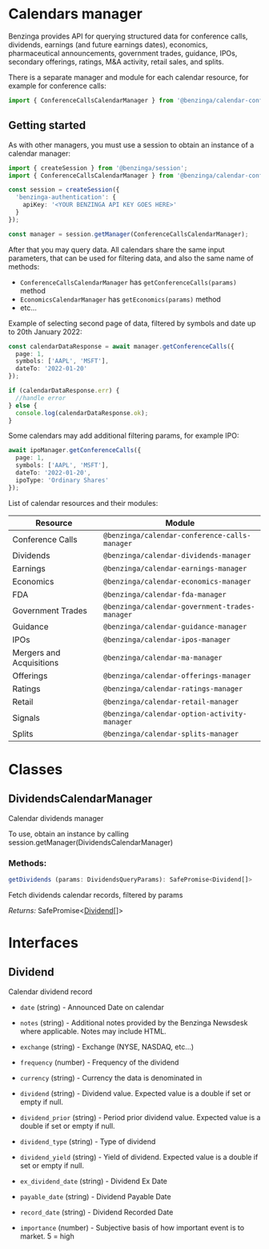 # Calendars manager

Benzinga provides API for querying structured data for conference calls, dividends, earnings (and future earnings dates), economics, pharmaceutical announcements, government trades, guidance, IPOs, secondary offerings, ratings, M&A activity, retail sales, and splits.

There is a separate manager and module for each calendar resource, for example for conference calls:

```ts
import { ConferenceCallsCalendarManager } from '@benzinga/calendar-conference-calls-manager'
```

## Getting started

As with other managers, you must use a session to obtain an instance of a calendar manager:

```ts
import { createSession } from '@benzinga/session';
import { ConferenceCallsCalendarManager } from '@benzinga/calendar-conference-calls-manager';

const session = createSession({
  'benzinga-authentication': {
    apiKey: '<YOUR BENZINGA API KEY GOES HERE>'
  }
});

const manager = session.getManager(ConferenceCallsCalendarManager);
```

After that you may query data. All calendars share the same input parameters, that can be used for filtering data, and also the same name of methods:

* `ConferenceCallsCalendarManager` has `getConferenceCalls(params)` method
* `EconomicsCalendarManager` has `getEconomics(params)` method
* etc...

Example of selecting second page of data, filtered by symbols and date up to 20th January 2022:

```ts
const calendarDataResponse = await manager.getConferenceCalls({
  page: 1,
  symbols: ['AAPL', 'MSFT'],
  dateTo: '2022-01-20'
});

if (calendarDataResponse.err) {
  //handle error
} else {
  console.log(calendarDataResponse.ok);
}
```

Some calendars may add additional filtering params, for example IPO:

```ts
await ipoManager.getConferenceCalls({
  page: 1,
  symbols: ['AAPL', 'MSFT'],
  dateTo: '2022-01-20',
  ipoType: 'Ordinary Shares'
});
```

List of calendar resources and their modules:

| Resource      | Module |
| ----------- | ----------- |
| Conference Calls | `@benzinga/calendar-conference-calls-manager` |
| Dividends | `@benzinga/calendar-dividends-manager` |
| Earnings | `@benzinga/calendar-earnings-manager` |
| Economics | `@benzinga/calendar-economics-manager` |
| FDA | `@benzinga/calendar-fda-manager` |
| Government Trades | `@benzinga/calendar-government-trades-manager` |
| Guidance | `@benzinga/calendar-guidance-manager` |
| IPOs | `@benzinga/calendar-ipos-manager` |
| Mergers and Acquisitions | `@benzinga/calendar-ma-manager` |
| Offerings | `@benzinga/calendar-offerings-manager` |
| Ratings | `@benzinga/calendar-ratings-manager` |
| Retail | `@benzinga/calendar-retail-manager` |
| Signals | `@benzinga/calendar-option-activity-manager` |
| Splits | `@benzinga/calendar-splits-manager` |


# Classes
## DividendsCalendarManager
Calendar dividends manager

To use, obtain an instance by calling session.getManager(DividendsCalendarManager)

### Methods:
```ts
getDividends (params: DividendsQueryParams): SafePromise<Dividend[]>
```
Fetch dividends calendar records, filtered by params

*Returns:* SafePromise<[Dividend](#dividend)[]>




# Interfaces
## Dividend
Calendar dividend record

* `date` (string) - Announced Date on calendar

* `notes` (string) - Additional notes provided by the Benzinga Newsdesk where applicable.
Notes may include HTML.

* `exchange` (string) - Exchange (NYSE, NASDAQ, etc...)

* `frequency` (number) - Frequency of the dividend

* `currency` (string) - Currency the data is denominated in

* `dividend` (string) - Dividend value. Expected value is a double if set or empty if null.

* `dividend_prior` (string) - Period prior dividend value. Expected value is a double if set or empty if null.

* `dividend_type` (string) - Type of dividend

* `dividend_yield` (string) - Yield of dividend. Expected value is a double if set or empty if null.

* `ex_dividend_date` (string) - Dividend Ex Date

* `payable_date` (string) - Dividend Payable Date

* `record_date` (string) - Dividend Recorded Date

* `importance` (number) - Subjective basis of how important event is to market. 5 = high

